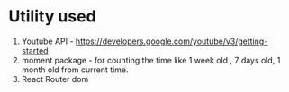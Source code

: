 
# Utility used

1. Youtube API - https://developers.google.com/youtube/v3/getting-started
2. moment package  - for counting the time like 1 week old , 7 days old, 1 month old from current time.
3. React Router dom

